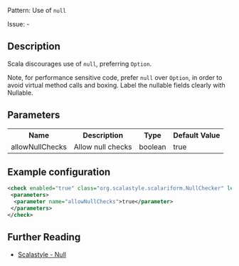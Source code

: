 Pattern: Use of `null`

Issue: -

## Description

Scala discourages use of `null`, preferring `Option`.

Note, for performance sensitive code, prefer `null` over `Option`, in order to avoid virtual method calls and boxing. Label the nullable fields clearly with Nullable.

## Parameters
<table><tr><th>Name</th><th>Description</th><th>Type</th><th>Default Value</th></tr><tr><td>allowNullChecks</td>
        <td>Allow null checks</td>
        <td>boolean</td>
        <td>true</td>
      </tr></table>

## Example configuration

```xml
<check enabled="true" class="org.scalastyle.scalariform.NullChecker" level="warning">
 <parameters>
  <parameter name="allowNullChecks">true</parameter>
 </parameters>
</check>
```
<a name="org_scalastyle_scalariform_NumberOfMethodsInTypeChecker" />

## Further Reading

* [Scalastyle - Null](https://scalastyle.beautiful-scala.com/rules-1.5.0.html#org_scalastyle_scalariform_NullChecker)